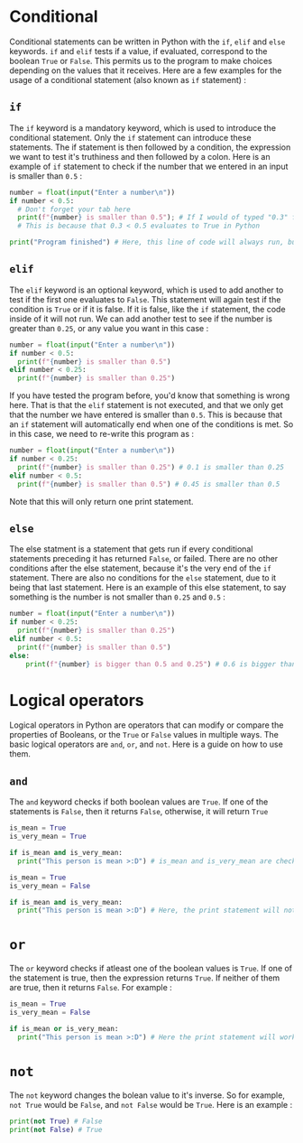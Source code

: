 # Conditional 
Conditional statements can be written in Python with the `if`, `elif` and `else` keywords. `if` and `elif` tests if a value, if evaluated, correspond to the boolean `True` or `False`. This permits us to the program to make choices depending on the values that it receives. Here are a few examples for the usage of a conditional statement (also known as `if` statement) :

## `if`
The `if` keyword is a mandatory keyword, which is used to introduce the conditional statement. Only the `if` statement can introduce these statements. The if statement is then followed by a condition, the expression we want to test it's truthiness and then followed by a colon. Here is an example of `if` statement to check if the number that we entered in an input is smaller than `0.5` : 

```py
number = float(input("Enter a number\n"))
if number < 0.5: 
  # Don't forget your tab here 
  print(f"{number} is smaller than 0.5"); # If I would of typed "0.3" for example, it would return here : "0.3 is smaller than 0.5"
  # This is because that 0.3 < 0.5 evaluates to True in Python

print("Program finished") # Here, this line of code will always run, but not always the if statement, if it evaluates to False
```

## `elif`
The `elif` keyword is an optional keyword, which is used to add another to test if the first one evaluates to `False`. This statement will again test if the condition is `True` or if it is false. If it is false, like the `if` statement, the code inside of it will not run. We can add another test to see if the number is greater than `0.25`, or any value you want in this case : 

```py
number = float(input("Enter a number\n"))
if number < 0.5:
  print(f"{number} is smaller than 0.5")
elif number < 0.25:
  print(f"{number} is smaller than 0.25")
```

If you have tested the program before, you'd know that something is wrong here. That is that the `elif` statement is not executed, and that we only get that the number we have entered is smaller than `0.5`. This is because that an `if` statement will automatically end when one of the conditions is met. So in this case, we need to re-write this program as : 

```py
number = float(input("Enter a number\n"))
if number < 0.25:
  print(f"{number} is smaller than 0.25") # 0.1 is smaller than 0.25
elif number < 0.5:
  print(f"{number} is smaller than 0.5") # 0.45 is smaller than 0.5
```
Note that this will only return one print statement. 

## `else` 
The else statment is a statement that gets run if every conditional statements preceding it has returned `False`, or failed. There are no other conditions after the else statement, because it's the very end of the `if` statement. There are also no conditions for the `else` statement, due to it being that last statement. Here is an example of this else statement, to say something is the number is not smaller than `0.25` and `0.5` : 

```py
number = float(input("Enter a number\n"))
if number < 0.25:
  print(f"{number} is smaller than 0.25")
elif number < 0.5:
  print(f"{number} is smaller than 0.5")
else: 
	print(f"{number} is bigger than 0.5 and 0.25") # 0.6 is bigger than 0.5 and 0.25
```

# Logical operators
Logical operators in Python are operators that can modify or compare the properties of Booleans, or the `True` or `False` values in multiple ways. The basic logical operators are `and`, `or`, and `not`. Here is a guide on how to use them. 

## `and`
The `and` keyword checks if both boolean values are `True`. If one of the statements is `False`, then it returns `False`, otherwise, it will return `True`

```py
is_mean = True
is_very_mean = True

if is_mean and is_very_mean:
  print("This person is mean >:D") # is_mean and is_very_mean are checked here, in this case both are true so this print will work
```

```py
is_mean = True
is_very_mean = False

if is_mean and is_very_mean:
  print("This person is mean >:D") # Here, the print statement will not work because is_very_mean is False
```

# `or`
The `or` keyword checks if atleast one of the boolean values is `True`. If one of the statement is true, then the expression returns `True`. If neither of them are true, then it returns `False`. For example : 

```py
is_mean = True
is_very_mean = False

if is_mean or is_very_mean: 
  print("This person is mean >:D") # Here the print statement will work because is_mean is true
```

# `not`
The `not` keyword changes the bolean value to it's inverse. So for example, `not True` would be `False`, and `not False` would be `True`. Here is an example : 

```py
print(not True) # False
print(not False) # True
```
